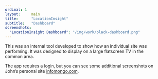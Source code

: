 ```yaml
---
ordinal: 1
layout:     main
title:      "LocationInsight"
subtitle:   "Dashboard"
screenshots:
  "LocationInsight Dashboard": "/img/work/black-dashboard.png"
---
```


This was an internal tool developed to show how an individual site was performing. It was designed to display on a large flatscreen TV in the common area.

The app requires a login, but you can see some additional screenshots on John’s personal site [infomongo.com](http://infomongo.com).
